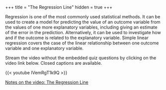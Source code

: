 +++
title = "The Regression Line"
hidden = true
+++

Regression is one of the most commonly used statistical methods. It can be used to create a model for predicting the value of an outcome variable from the values of one more explanatory variables, including giving an estimate of the error in the prediction. Alternatively, it can be used to investigate how and if the outcome is related to the explanatory variable. Simple linear regression covers the case of the linear relationship between one outcome variable and one explanatory variable.

Stream the video without the embedded quiz questions by clicking on the video link below. Closed captions are available.

{{< youtube IVemRgT1k9Q >}}

[Notes on the video: The Regression Line](../12-1-The-Regression-Line.pdf)